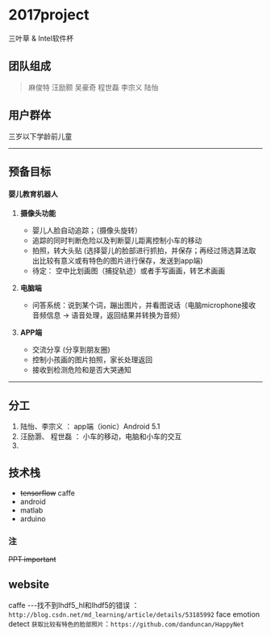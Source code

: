 # 2017project

三叶草 & Intel软件杯

## 团队组成

> 麻俊特
汪励颢
吴豪奇
程世磊
李宗义
陆怡

## 用户群体
三岁以下学龄前儿童

***
## 预备目标

#### 婴儿教育机器人

1. **摄像头功能**
	- 婴儿人脸自动追踪；（摄像头旋转）
	- 追踪的同时判断危险以及判断婴儿距离控制小车的移动
	- 拍照，转大头贴 (选择婴儿的脸部进行抓拍，并保存；再经过筛选算法取出比较有意义或有特色的图片进行保存，发送到app端)
	- 待定： 空中比划画图（捕捉轨迹）或者手写画画，转艺术画画

2. **电脑端**
	- 问答系统：说到某个词，蹦出图片，并看图说话（电脑microphone接收音频信息 -> 语音处理，返回结果并转换为音频）
3. **APP端**
	- 交流分享 (分享到朋友圈)
	- 控制小孩画的图片拍照，家长处理返回
	- 接收到检测危险和是否大哭通知

***

## 分工

1. 陆怡、李宗义 ： app端（ionic）Android 5.1
2. 汪励灏、 程世磊 ： 小车的移动，电脑和小车的交互
3. 


## 技术栈

- ~~tensorflow~~ caffe
- android
- matlab
- arduino

### 注

~~PPT important~~

## website
caffe ---找不到lhdf5_hl和lhdf5的错误 ：`http://blog.csdn.net/md_learning/article/details/53185992`
face emotion detect `获取比较有特色的脸部照片`：`https://github.com/danduncan/HappyNet`
